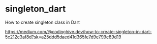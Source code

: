 # singleton_dart
How to create singleton class in Dart


https://medium.com/@codinghive.dev/how-to-create-singleton-in-dart-5c212c3af8d?sk=a25ddd5daed41d365fe7d9e799c89d19
